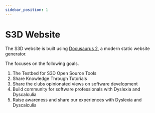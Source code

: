 ```yaml
---
sidebar_position: 1
---
```


# S3D Website

The S3D website is built using [Docusaurus 2](https://docusaurus.io/), a modern
static website generator.

The focuses on the following goals.
1. The Testbed for S3D Open Source Tools
1. Share Knowledge Through Tutorials
1. Share the clubs opinionated views on software development
1. Build community for software professionals with Dyslexia and Dyscalculia
1. Raise awareness and share our experiences with Dyslexia and Dyscalculia

